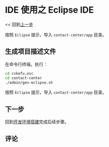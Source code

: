 # IDE 使用之 Eclipse IDE

<< 回到[上一步](./engineering.md#初始化系统)

按照 `Eclipse` 提示，导入 `contact-center/app` 目录。

## 生成项目描述文件

在命令行终端，执行：

```bash
cd cskefu.osc
cd contact-center
./admin/gen-eclipse.sh
```

按照 `Eclipse` 提示，导入 `contact-center/app` 目录。


## 下一步

回到[开发环境搭建](./engineering.md)完成后续步骤。

## 评论

<script src="https://utteranc.es/client.js"
        repo="chatopera/docs"
        issue-term="pathname"
        label="Comment"
        theme="github-light"
        crossorigin="anonymous"
        async>
</script>
